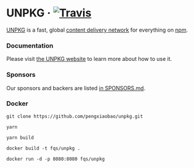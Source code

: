 # UNPKG &middot; [![Travis][build-badge]][build]

[build-badge]: https://img.shields.io/travis/mjackson/unpkg/master.svg?style=flat-square
[build]: https://travis-ci.org/mjackson/unpkg

[UNPKG](https://unpkg.com) is a fast, global [content delivery network](https://en.wikipedia.org/wiki/Content_delivery_network) for everything on [npm](https://www.npmjs.com/).

### Documentation

Please visit [the UNPKG website](https://unpkg.com) to learn more about how to use it.

### Sponsors

Our sponsors and backers are listed [in SPONSORS.md](SPONSORS.md).

### Docker 
```
git clone https://github.com/pengxiaobao/unpkg.git

yarn 

yarn build

docker build -t fqs/unpkg . 

docker run -d -p 8080:8080 fqs/unpkg

```
